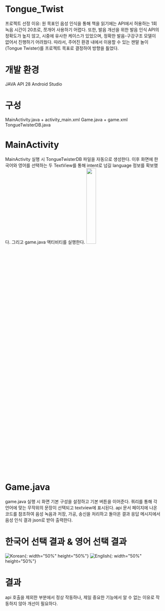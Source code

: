# Tongue_Twist
프로젝트 선정 이유: 원 목표인 음성 인식을 통해 책을 읽기에는 API에서 허용하는 1회 녹음 시간이 20초로, 쪼개어 사용하기 어렵다. 또한, 발음 개선을 위한 발음 인식 API의 정확도가 높지 않고, 시중에 유사한 케이스가 있었으며, 정확한 발음-구강구조 모델이 없어서 진행하기 어려웠다. 따라서, 주어진 환경 내에서 이용할 수 있는 잰말 놀이(Tongue Twister)를 프로젝트 목표로 결정하여 방향을 틀었다.

# 개발 환경
JAVA API 28
Android Studio

# 구성
MainActivity.java + activity_main.xml
Game.java + game.xml
TongueTwisterDB.java

# MainActivity
MainActivity 실행 시 TongueTwisterDB 파일을 자동으로 생성한다.
이후 화면에 한국어와 영어를 선택하는 두 TextView를 통해 intent로 넘길 language 정보를 확보했다.
그리고 game.java 액티비티를 실행한다.
<left><img src="https://github.com/user-attachments/assets/653db81c-3fd2-4b72-8852-36cca23a2ccc" width="25%" height="25%"/></left>

# Game.java
game.java 실행 시 화면 기본 구성을 설정하고 기본 버튼을 이어준다.
쿼리를 통해 각 언어에 맞는 무작위의 문장이 선택되고 textview에 표시된다.
api 문서 페이지에 나온 코드를 참조하여 음성 녹음과 저장, 가공, 송신을 처리하고
돌아온 결과 응답 메시지에서 음성 인식 결과 json로 받아 출력한다.

# 한국어 선택 결과 & 영어 선택 결과
![Korean](https://github.com/user-attachments/assets/42208006-b217-4c25-a2a6-4345bc4e38fb){: width="50%" height="50%"}
![English](https://github.com/user-attachments/assets/5a4315a3-a0c1-4e73-bb8e-73afc8236064){: width="50%" height="50%"}

# 결과
api 호출을 제외한 부분에서 정상 작동하나, 제일 중요한 기능에서 알 수 없는 이유로 작동하지 않아 개선이 필요하다.

